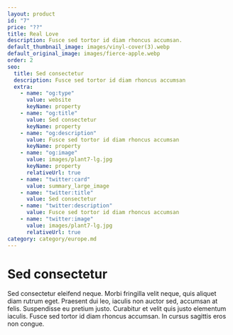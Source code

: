 ```yaml
---
layout: product
id: "7"
price: "??"
title: Real Love
description: Fusce sed tortor id diam rhoncus accumsan.
default_thumbnail_image: images/vinyl-cover(3).webp
default_original_image: images/fierce-apple.webp
order: 2
seo:
  title: Sed consectetur
  description: Fusce sed tortor id diam rhoncus accumsan
  extra:
    - name: "og:type"
      value: website
      keyName: property
    - name: "og:title"
      value: Sed consectetur
      keyName: property
    - name: "og:description"
      value: Fusce sed tortor id diam rhoncus accumsan
      keyName: property
    - name: "og:image"
      value: images/plant7-lg.jpg
      keyName: property
      relativeUrl: true
    - name: "twitter:card"
      value: summary_large_image
    - name: "twitter:title"
      value: Sed consectetur
    - name: "twitter:description"
      value: Fusce sed tortor id diam rhoncus accumsan
    - name: "twitter:image"
      value: images/plant7-lg.jpg
      relativeUrl: true
category: category/europe.md
---
```


# Sed consectetur

Sed consectetur eleifend neque. Morbi fringilla velit neque, quis aliquet diam rutrum eget. Praesent dui leo, iaculis non auctor sed, accumsan at felis. Suspendisse eu pretium justo. Curabitur et velit quis justo elementum iaculis. Fusce sed tortor id diam rhoncus accumsan. In cursus sagittis eros non congue.
